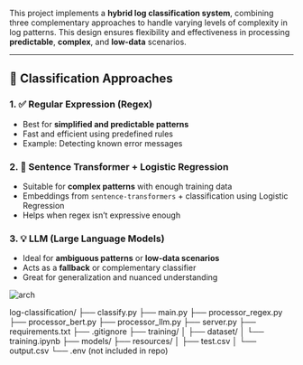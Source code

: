 
This project implements a **hybrid log classification system**, combining three complementary approaches to handle varying levels of complexity in log patterns. This design ensures flexibility and effectiveness in processing **predictable**, **complex**, and **low-data** scenarios.

---

## 🧠 Classification Approaches

### 1. ✅ Regular Expression (Regex)
- Best for **simplified and predictable patterns**
- Fast and efficient using predefined rules
- Example: Detecting known error messages

### 2. 🤖 Sentence Transformer + Logistic Regression
- Suitable for **complex patterns** with enough training data
- Embeddings from `sentence-transformers` + classification using Logistic Regression
- Helps when regex isn’t expressive enough

### 3. 💡 LLM (Large Language Models)
- Ideal for **ambiguous patterns** or **low-data scenarios**
- Acts as a **fallback** or complementary classifier
- Great for generalization and nuanced understanding


![arch](https://github.com/user-attachments/assets/453a59ee-2218-43df-8066-596272dad6d1)

log-classification/
├── classify.py
├── main.py
├── processor_regex.py
├── processor_bert.py
├── processor_llm.py
├── server.py
├── requirements.txt
├── .gitignore
├── training/
│   ├── dataset/
│   └── training.ipynb
├── models/
├── resources/
│   ├── test.csv
│   └── output.csv
└── .env (not included in repo)


